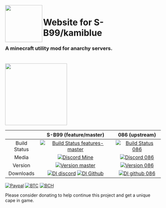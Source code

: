 <img src="https://github.com/S-B99/kamiblue/blob/assets/assets/icons/kami.svg" align="left" width="120"/>

# Website for S-B99/kamiblue

### A minecraft utility mod for anarchy servers.

# 
<a href="https://github.com/S-B99/kamiblue/releases/download/v1.1.2/KAMI-Blue-v1.1.2-release.jar">
<img src="https://github.com/S-B99/kamiblue/blob/assets/assets/icons/download.svg" width="200"/>
</a>

|              | S-B99 (feature/master)| 086 (upstream) |
|:------------:|:-------------:|:--------------:|
| Build Status | [![Build Status features-master](https://img.shields.io/travis/com/S-B99/kamiblue/feature/master?logo=gradle&label=build)](https://travis-ci.com/S-B99/kamiblue/) | [![Build Status 086](https://travis-ci.com/zeroeightysix/KAMI.svg?logo=gradle&branch=master)](https://travis-ci.com/zeroeightysix/KAMI) |
| Media        | [![Discord Mine](https://img.shields.io/discord/573954110454366214?label=chat&logo=discord&logoColor=white)](https://discord.gg/KfpqwZB) | [![Discord 086](https://img.shields.io/discord/496724196542513174)](http://discord.gg/9hvwgeg) |
| Version      | [![Version master](https://img.shields.io/github/v/release/S-B99/kamiblue?color=dark-green&label=latest&logo=java)](https://github.com/S-B99/kamiblue/releases) | [![Version 086](https://img.shields.io/github/v/tag/zeroeightysix/KAMI?color=red&label=outdated)](https://github.com/zeroeightysix/KAMI/releases) |
| Downloads    | [![Dl discord](https://img.shields.io/badge/discord-22k-brightgreen?logo=discord&logoColor=white)](https://discord.gg/KfpqwZB) [![Dl Github](https://img.shields.io/github/downloads/S-B99/kamiblue/total?label=github&logo=github)](https://github.com/S-B99/kamiblue/releases) | [![Dl github 086](https://img.shields.io/github/downloads/zeroeightysix/KAMI/total?label=github&logo=github)](https://github.com/zeroeightysix/KAMI/releases) |

[![Paypal](https://img.shields.io/badge/paypal-donate-red?color=169bd7&logo=paypal)](https://paypal.me/bellawhotwo) 
[![BTC](https://img.shields.io/badge/btc-clickme-red?color=f08b16&logo=bitcoin)](https://www.blockchain.com/btc/address/19pH4aNZZMPJkqQ2826BauRokyBs1NYon7)
[![BCH](https://img.shields.io/badge/bch-clickme-red?color=2db300&logo=cash-app)](https://www.blockchain.com/bch/address/19pH4aNZZMPJkqQ2826BauRokyBs1NYon7) 

Please consider donating to help continue this project and get a unique cape in game. 
